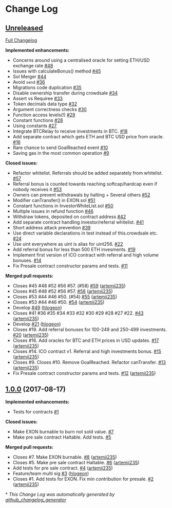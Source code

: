 # Change Log

## [Unreleased](https://github.com/JincorTech/ico/tree/HEAD)

[Full Changelog](https://github.com/JincorTech/ico/compare/1.0.0...HEAD)

**Implemented enhancements:**

- Concerns around using a centralised oracle for setting ETH/USD exchange rate [\#48](https://github.com/JincorTech/ico/issues/48)
- Issues with calculateBonus\(\) method [\#45](https://github.com/JincorTech/ico/issues/45)
- Sol Merger [\#44](https://github.com/JincorTech/ico/issues/44)
- Avoid `send` [\#36](https://github.com/JincorTech/ico/issues/36)
- Migrations code duplication [\#35](https://github.com/JincorTech/ico/issues/35)
- Disable ownership transfer during crowdsale [\#34](https://github.com/JincorTech/ico/issues/34)
- Assert vs Requiree [\#33](https://github.com/JincorTech/ico/issues/33)
- Token decimals data type [\#32](https://github.com/JincorTech/ico/issues/32)
- Argument correctness checks [\#30](https://github.com/JincorTech/ico/issues/30)
- Function access levels\(!\) [\#29](https://github.com/JincorTech/ico/issues/29)
- Constant functions [\#28](https://github.com/JincorTech/ico/issues/28)
- Using constants [\#27](https://github.com/JincorTech/ico/issues/27)
- Integrate BTCRelay to receive investments in BTC. [\#18](https://github.com/JincorTech/ico/issues/18)
- Add separate contract which gets ETH and BTC USD price from oracle. [\#16](https://github.com/JincorTech/ico/issues/16)
- Rare chance to send GoalReached event [\#10](https://github.com/JincorTech/ico/issues/10)
- Saving gas in the most common operation [\#9](https://github.com/JincorTech/ico/issues/9)

**Closed issues:**

- Refactor whitelist. Referrals should be added separately from whitelist. [\#57](https://github.com/JincorTech/ico/issues/57)
- Referral bonus is counted towards reaching softcap/hardcap even if nobody receives it [\#53](https://github.com/JincorTech/ico/issues/53)
- Owners can prevent withdrawals by halting + Several others [\#52](https://github.com/JincorTech/ico/issues/52)
- Modifier canTransfer\(\) in EXON.sol [\#51](https://github.com/JincorTech/ico/issues/51)
- Constant functions in InvestorWhiteList.sol  [\#50](https://github.com/JincorTech/ico/issues/50)
- Multiple issues in refund function [\#46](https://github.com/JincorTech/ico/issues/46)
- Withdraw tokens, deposited on contract address [\#42](https://github.com/JincorTech/ico/issues/42)
- Add separate contract handling investor/referral whitelist. [\#41](https://github.com/JincorTech/ico/issues/41)
- Short address attack prevention [\#39](https://github.com/JincorTech/ico/issues/39)
- Use direct variable declarations in test instead of this.crowdsale etc. [\#24](https://github.com/JincorTech/ico/issues/24)
- Use uint everywhere as uint is alias for uint256. [\#22](https://github.com/JincorTech/ico/issues/22)
- Add referral bonus for less than 500 ETH invesments. [\#19](https://github.com/JincorTech/ico/issues/19)
- Implement first version of ICO contract with referral and high volume bonuses. [\#14](https://github.com/JincorTech/ico/issues/14)
- Fix Presale contract constructor params and tests. [\#11](https://github.com/JincorTech/ico/issues/11)

**Merged pull requests:**

- Closes \#45 \#48 \#52 \#56 \#57. \(\#58\) [\#59](https://github.com/JincorTech/ico/pull/59) ([artemii235](https://github.com/artemii235))
- Closes \#45 \#48 \#52 \#56 \#57. [\#58](https://github.com/JincorTech/ico/pull/58) ([artemii235](https://github.com/artemii235))
- Closes \#53 \#44 \#46 \#50. \(\#54\) [\#55](https://github.com/JincorTech/ico/pull/55) ([artemii235](https://github.com/artemii235))
- Closes \#53 \#44 \#46 \#50. [\#54](https://github.com/JincorTech/ico/pull/54) ([artemii235](https://github.com/artemii235))
- Develop [\#49](https://github.com/JincorTech/ico/pull/49) ([hlogeon](https://github.com/hlogeon))
- Closes \#41 \#36 \#35 \#34 \#33 \#32 \#30 \#29 \#28 \#27 \#22. [\#43](https://github.com/JincorTech/ico/pull/43) ([artemii235](https://github.com/artemii235))
- Develop [\#21](https://github.com/JincorTech/ico/pull/21) ([hlogeon](https://github.com/hlogeon))
- Closes \#19. Add referral bonuses for 100-249 and 250-499 investments. [\#20](https://github.com/JincorTech/ico/pull/20) ([artemii235](https://github.com/artemii235))
- Closes \#16. Add oracles for BTC and ETH prices in USD updates. [\#17](https://github.com/JincorTech/ico/pull/17) ([artemii235](https://github.com/artemii235))
- Closes \#14. ICO contract v1. Referral and high investments bonus. [\#15](https://github.com/JincorTech/ico/pull/15) ([artemii235](https://github.com/artemii235))
- Closes \#9. Closes \#10. Remove GoalReached. Refactor canTransfer. [\#13](https://github.com/JincorTech/ico/pull/13) ([artemii235](https://github.com/artemii235))
- Fix Presale contract constructor params and tests. [\#12](https://github.com/JincorTech/ico/pull/12) ([artemii235](https://github.com/artemii235))

## [1.0.0](https://github.com/JincorTech/ico/tree/1.0.0) (2017-08-17)
**Implemented enhancements:**

- Tests for contracts [\#1](https://github.com/JincorTech/ico/issues/1)

**Closed issues:**

- Make EXON burnable to burn not sold value. [\#7](https://github.com/JincorTech/ico/issues/7)
- Make pre sale contract Haltable. Add tests. [\#5](https://github.com/JincorTech/ico/issues/5)

**Merged pull requests:**

- Closes \#7. Make EXON burnable. [\#8](https://github.com/JincorTech/ico/pull/8) ([artemii235](https://github.com/artemii235))
- Closes \#5. Make pre sale contract Haltable. [\#6](https://github.com/JincorTech/ico/pull/6) ([artemii235](https://github.com/artemii235))
- Add tests for pre sale contract. [\#4](https://github.com/JincorTech/ico/pull/4) ([artemii235](https://github.com/artemii235))
- Feature/team multi sig [\#3](https://github.com/JincorTech/ico/pull/3) ([hlogeon](https://github.com/hlogeon))
- Closes \#1. Add tests for EXON. Fix min contribution for presale. [\#2](https://github.com/JincorTech/ico/pull/2) ([artemii235](https://github.com/artemii235))



\* *This Change Log was automatically generated by [github_changelog_generator](https://github.com/skywinder/Github-Changelog-Generator)*